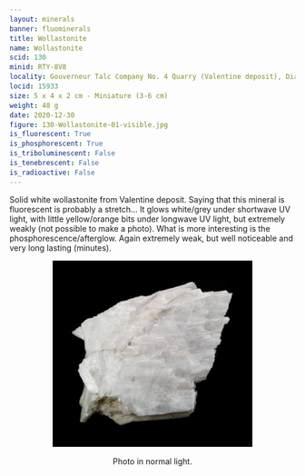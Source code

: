 ```yaml
---
layout: minerals
banner: fluominerals
title: Wollastonite
name: Wollastonite
scid: 130
minid: RTY-8V8
locality: Gouverneur Talc Company No. 4 Quarry (Valentine deposit), Diana Township, Lewis Co., New York, USA
locid: 15933
size: 5 x 4 x 2 cm - Miniature (3-6 cm)
weight: 48 g
date: 2020-12-30
figure: 130-Wollastonite-01-visible.jpg
is_fluorescent: True
is_phosphorescent: True
is_triboluminescent: False
is_tenebrescent: False
is_radioactive: False
---
```

Solid white wollastonite from Valentine deposit. Saying that this mineral is fluorescent is probably a stretch… It glows white/grey under shortwave UV light, with little yellow/orange bits under longwave UV light, but extremely weakly (not possible to make a photo). What is more interesting is the phosphorescence/afterglow. Again extremely weak, but well noticeable and very long lasting (minutes).

<figure style='text-align:center;margin:0 auto;width:100%'><img width='70%' src='/img/minerals/130-Wollastonite-01-visible.jpg'><figcaption style='padding:1em 0 2em'>Photo in normal light.</figcaption></figure>
